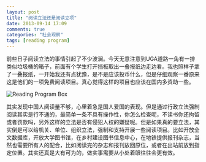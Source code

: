 ```yaml
---
layout: post
title: "阅读立法还是阅读立项"
date: 2013-09-14 17:09
comments: true
categories: "社会观察"
tags: [reading program]
---
```

前些日子阅读立法的事情引起了不少波澜。今天无意注意到UGA道路一角有一排类似垃圾桶的箱子，前面有个学生打开挡板取出一叠报纸边走边看。我也照样子拿了一叠报纸，一开始我还有点犹豫，是不是应该投币什么，但是仔细观察一番原来这是他们的一项免费阅读项目。真心觉得这样的项目也应该在国内多资助一些。  

![Reading Program Box](https://raw.github.com/lukezhg/Freyja/master/reading-program.jpg)  

其实发现中国人阅读量不够，心里着急是国人爱国的表现。但是通过行政立法强制阅读其实是行不通的，最简单一条不具有操作性，你怎么检查呢，不读书你还拘留或者罚款吗，另外这样的立法是否有侵犯人权的嫌疑呢。但是如果真的要立法，其实倒是可以给机关、单位、组织立法，强制和支持开展一些阅读项目。比如开放全文数据库，开放大学图书馆，在乡村建设图书信息中心，在地铁提供报刊杂志，当然也需要所有人的配合，比如阅读完的杂志和报刊放回原位，或者在出站前放到指定位置。其实还真是大有可为的，做实事需要从小处着眼往往会更有效。  
